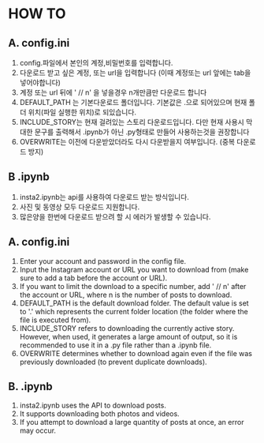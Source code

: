 # HOW TO

## A. config.ini 

1. config.파일에서 본인의 계정,비밀번호를 입력합니다.
2. 다운로드 받고 싶은 계정, 또는 url을 입력합니다 (이때 계정또는 url 앞에는 tab을 넣어야합니다)
3. 계정 또는 url 뒤에 ' // n' 을 넣을경우 n개만큼만 다운로드 합니다
4. DEFAULT_PATH 는 기본다운로드 폴더입니다.  기본값은 .으로 되어있으며 현재 폴더 위치(파일 실행한 위치)로 되있습니다.
5. INCLUDE_STORY는 현재 걸려있는 스토리 다운로드입니다. 다만 현재 사용시 막대한 문구를 출력해서 .ipynb가 아닌 .py형태로 만들어 사용하는것을 권장합니다
6. OVERWRITE는 이전에 다운받았더라도 다시 다운받을지 여부입니다. (중복 다운로드 방지)

## B .ipynb

1. insta2.ipynb는 api를 사용하여 다운로드 받는 방식입니다.
2. 사진 및 동영상 모두 다운로드 지원합니다.
3. 많은양을 한번에 다운로드 받으려 할 시 에러가 발생할 수 있습니다.



## A. config.ini

1. Enter your account and password in the config file.
2. Input the Instagram account or URL you want to download from (make sure to add a tab before the account or URL).
3. If you want to limit the download to a specific number, add ' // n' after the account or URL, where n is the number of posts to download.
4. DEFAULT_PATH is the default download folder. The default value is set to '.' which represents the current folder location (the folder where the file is executed from).
5. INCLUDE_STORY refers to downloading the currently active story. However, when used, it generates a large amount of output, so it is recommended to use it in a .py file rather than a .ipynb file.
6. OVERWRITE determines whether to download again even if the file was previously downloaded (to prevent duplicate downloads).
   
## B. .ipynb

 1. insta2.ipynb uses the API to download posts.
 2. It supports downloading both photos and videos.
 3. If you attempt to download a large quantity of posts at once, an error may occur.
